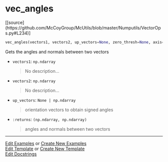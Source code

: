 # <a id="McUtils.Numputils.VectorOps.vec_angles">vec_angles</a>
<div class="docs-source-link" markdown="1">
[[source](https://github.com/McCoyGroup/McUtils/blob/master/Numputils/VectorOps.py#L234)]
</div>

```python
vec_angles(vectors1, vectors2, up_vectors=None, zero_thresh=None, axis=-1): 
```
Gets the angles and normals between two vectors
- `vectors1`: `np.ndarray`
    >No description...
- `vectors2`: `np.ndarray`
    >No description...
- `up_vectors`: `None | np.ndarray`
    >orientation vectors to obtain signed angles
- `:returns`: `(np.ndarray, np.ndarray)`
    >angles and normals between two vectors 



___

[Edit Examples](https://github.com/McCoyGroup/McUtils/edit/gh-pages/ci/examples/McUtils/Numputils/VectorOps/vec_angles.md) or 
[Create New Examples](https://github.com/McCoyGroup/McUtils/new/gh-pages/?filename=ci/examples/McUtils/Numputils/VectorOps/vec_angles.md) <br/>
[Edit Template](https://github.com/McCoyGroup/McUtils/edit/gh-pages/ci/docs/McUtils/Numputils/VectorOps/vec_angles.md) or 
[Create New Template](https://github.com/McCoyGroup/McUtils/new/gh-pages/?filename=ci/docs/templates/McUtils/Numputils/VectorOps/vec_angles.md) <br/>
[Edit Docstrings](https://github.com/McCoyGroup/McUtils/edit/master/Numputils/VectorOps.py#L234?message=Update%20Docs)